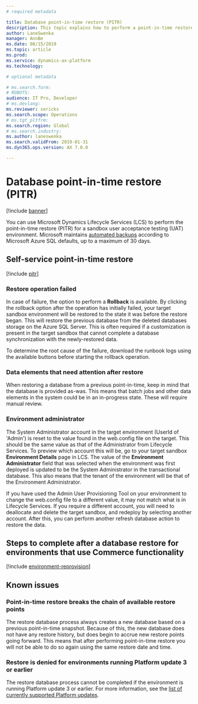 ```yaml
---
# required metadata

title: Database point-in-time restore (PITR)
description: This topic explains how to perform a point-in-time restore of a database for Finance and Operations.
author: LaneSwenka
manager: AnnBe
ms.date: 08/15/2019
ms.topic: article
ms.prod: 
ms.service: dynamics-ax-platform
ms.technology: 

# optional metadata

# ms.search.form: 
# ROBOTS: 
audience: IT Pro, Developer
# ms.devlang: 
ms.reviewer: sericks
ms.search.scope: Operations
# ms.tgt_pltfrm: 
ms.search.region: Global
# ms.search.industry: 
ms.author: laneswenka
ms.search.validFrom: 2019-01-31
ms.dyn365.ops.version: AX 7.0.0

---
```


# Database point-in-time restore (PITR)

[!include [banner](../includes/banner.md)]

You can use Microsoft Dynamics Lifecycle Services (LCS) to perform the point-in-time restore (PITR) for a sandbox user acceptance testing (UAT) environment. Microsoft maintains [automated backups](https://docs.microsoft.com/azure/sql-database/sql-database-automated-backups) according to Microsoft Azure SQL defaults, up to a maximum of 30 days.  

## Self-service point-in-time restore
[!include [pitr](../includes/dbmovement-pitr.md)]

### Restore operation failed
In case of failure, the option to perform a **Rollback** is available.  By clicking the rollback option after the operation has initially failed, your target sandbox environment will be restored to the state it was before the restore began. This will restore the previous database from the deleted databases storage on the Azure SQL Server. This is often required if a customization is present in the target sandbox that cannot complete a database synchronization with the newly-restored data.  

To determine the root cause of the failure, download the runbook logs using the available buttons before starting the rollback operation.

### Data elements that need attention after restore
When restoring a database from a previous point-in-time, keep in mind that the database is provided as-was. This means that batch jobs and other data elements in the system could be in an in-progress state. These will require manual review.

### Environment administrator
The System Administrator account in the target environment (UserId of 'Admin') is reset to the value found in the web.config file on the target.  This should be the same value as that of the Administrator from Lifecycle Services. To preview which account this will be, go to your target sandbox **Environment Details** page in LCS.  The value of the **Environment Administrator** field that was selected when the environment was first deployed is updated to be the System Administrator in the transactional database. This also means that the tenant of the environment will be that of the Environment Administrator.  

If you have used the Admin User Provisioning Tool on your environment to change the web.config file to a different value, it may not match what is in Lifecycle Services.  If you require a different account, you will need to deallocate and delete the target sandbox, and redeploy by selecting another account. After this, you can perform another refresh database action to restore the data.

## Steps to complete after a database restore for environments that use Commerce functionality
[!include [environment-reprovision](../includes/environment-reprovision.md)]

## Known issues

### Point-in-time restore breaks the chain of available restore points
The restore database process always creates a new database based on a previous point-in-time snapshot.  Because of this, the new database does not have any restore history, but does begin to accrue new restore points going forward. This means that after performing point-in-time restore you will not be able to do so again using the same restore date and time.  

### Restore is denied for environments running Platform update 3 or earlier
The restore database process cannot be completed if the environment is running Platform update 3 or earlier. For more information, see the [list of currently supported Platform updates](..//migration-upgrade/versions-update-policy.md).


